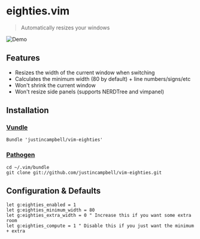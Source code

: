 # eighties.vim

> Automatically resizes your windows

![Demo](https://s3.amazonaws.com/justincampbell/vim-eighties.gif)

## Features

* Resizes the width of the current window when switching
* Calculates the minimum width (80 by default) + line numbers/signs/etc
* Won't shrink the current window
* Won't resize side panels (supports NERDTree and vimpanel)

## Installation

### [Vundle](https://github.com/gmarik/vundle)

```viml
Bundle 'justincampbell/vim-eighties'
```

### [Pathogen](https://github.com/tpope/vim-pathogen)

```
cd ~/.vim/bundle
git clone git://github.com/justincampbell/vim-eighties.git
```

## Configuration & Defaults

```viml
let g:eighties_enabled = 1
let g:eighties_minimum_width = 80
let g:eighties_extra_width = 0 " Increase this if you want some extra room
let g:eighties_compute = 1 " Disable this if you just want the minimum + extra
```
